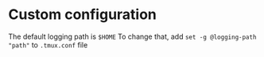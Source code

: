 # Custom configuration

The default logging path is `$HOME` To change that, add `set -g @logging-path "path"` to `.tmux.conf` file
